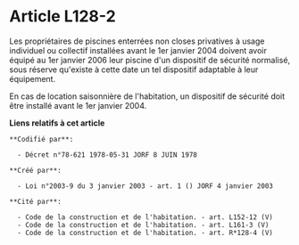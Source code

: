 # Article L128-2

Les propriétaires de piscines enterrées non closes privatives à usage individuel ou collectif installées avant le 1er janvier
2004 doivent avoir équipé au 1er janvier 2006 leur piscine d'un dispositif de sécurité normalisé, sous réserve qu'existe à
cette date un tel dispositif adaptable à leur équipement.

En cas de location saisonnière de l'habitation, un dispositif de sécurité doit être installé avant le 1er janvier 2004.

**Liens relatifs à cet article**

	**Codifié par**:

	  - Décret n°78-621 1978-05-31 JORF 8 JUIN 1978

	**Créé par**:

	  - Loi n°2003-9 du 3 janvier 2003 - art. 1 () JORF 4 janvier 2003

	**Cité par**:

	  - Code de la construction et de l'habitation. - art. L152-12 (V)
	  - Code de la construction et de l'habitation. - art. L161-3 (V)
	  - Code de la construction et de l'habitation. - art. R*128-4 (V)
